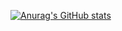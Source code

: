 [![Anurag's GitHub stats](https://github-readme-stats.vercel.app/api?username=AyushTrip)](https://github.com/anuraghazra/github-readme-stats)
